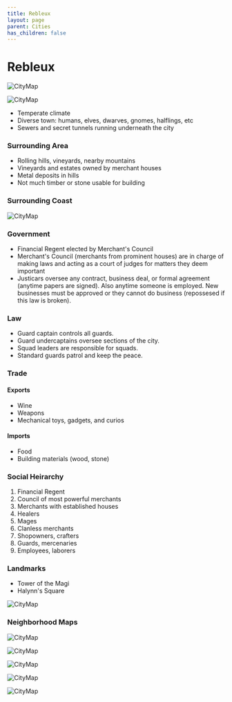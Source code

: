 ```yaml
---
title: Rebleux
layout: page
parent: Cities
has_children: false
---
```


# Rebleux

![CityMap](../../images/cities/rebleux/Rebleux.jpg)

![CityMap](../../images/cities/rebleux/RebleuxLocation.png)

- Temperate climate 
- Diverse town: humans, elves, dwarves, gnomes, halflings, etc 
- Sewers and secret tunnels running underneath the city 

### Surrounding Area

- Rolling hills, vineyards, nearby mountains 
- Vineyards and estates owned by merchant houses 
- Metal deposits in hills 
- Not much timber or stone usable for building 


### Surrounding Coast

![CityMap](../../images/cities/rebleux/RebleuxCoastline.jpg)


### Government

- Financial Regent elected by Merchant's Council 
- Merchant's Council (merchants from prominent houses) are in charge of making laws and acting as a court of judges for matters they deem important 
- Justicars oversee any contract, business deal, or formal agreement (anytime papers are signed). Also anytime someone is employed. New businesses must be approved or they cannot do business (repossesed if this law is broken). 

### Law

- Guard captain controls all guards. 
- Guard undercaptains oversee sections of the city. 
- Squad leaders are responsible for squads. 
- Standard guards patrol and keep the peace. 

### Trade

#### Exports
- Wine
- Weapons
- Mechanical toys, gadgets, and curios

#### Imports
- Food
- Building materials (wood, stone)

### Social Heirarchy
  1. Financial Regent
  2. Council of most powerful merchants
  3. Merchants with established houses
  4. Healers
  5. Mages
  6. Clanless merchants
  7. Shopowners, crafters
  8. Guards, mercenaries
  9. Employees, laborers

### Landmarks

- Tower of the Magi
- Halynn's Square

![CityMap](../../images/cities/rebleux/HalynnsSquare.jpg)


### Neighborhood Maps

![CityMap](../../images/cities/rebleux/InnerPortside.jpg)

![CityMap](../../images/cities/rebleux/MerchantsMarket.jpg)

![CityMap](../../images/cities/rebleux/PortsideDocks.jpg)

![CityMap](../../images/cities/rebleux/ResidentialQuarter.jpg)

![CityMap](../../images/cities/rebleux/TradersRow.jpg)
